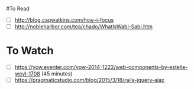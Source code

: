 #To Read

- [ ] http://blog.capwatkins.com/how-i-focus
- [ ] http://nobleharbor.com/tea/chado/WhatIsWabi-Sabi.htm

# To Watch

- [ ] https://yow.eventer.com/yow-2014-1222/web-components-by-estelle-weyl-1708 (45 minutes)
- [ ] https://pragmaticstudio.com/blog/2015/3/18/rails-jquery-ajax
